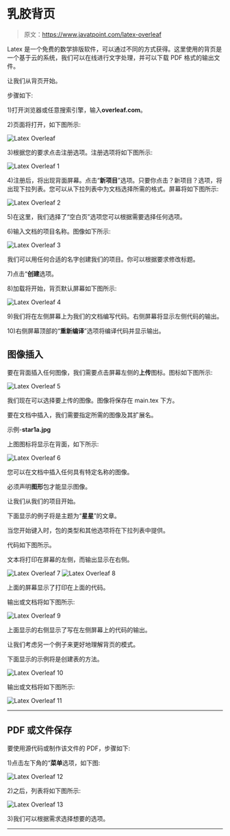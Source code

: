 # 乳胶背页

> 原文：<https://www.javatpoint.com/latex-overleaf>

Latex 是一个免费的数学排版软件，可以通过不同的方式获得。这里使用的背页是一个基于云的系统，我们可以在线进行文字处理，并可以下载 PDF 格式的输出文件。

让我们从背页开始。

步骤如下:

1)打开浏览器或任意搜索引擎，输入**overleaf.com**。

2)页面将打开，如下图所示:

![Latex Overleaf](img/aaf27e881f4148ec2b196d0069c4a6e4.png)

3)根据您的要求点击注册选项。注册选项将如下图所示:

![Latex Overleaf 1](img/929ea09c448db1a76876a83cfd7694b4.png)

4)注册后，将出现背面屏幕。点击“**新项目**”选项。只要你点击？新项目？选项，将出现下拉列表。您可以从下拉列表中为文档选择所需的格式。屏幕将如下图所示:

![Latex Overleaf 2](img/39f014f0754a6e3806ff106778b81958.png)

5)在这里，我们选择了“空白页”选项您可以根据需要选择任何选项。

6)输入文档的项目名称。图像如下所示:

![Latex Overleaf 3](img/4f952b6a80f667bd600056582ac193f6.png)

我们可以用任何合适的名字创建我们的项目。你可以根据要求修改标题。

7)点击“**创建**选项。

8)加载将开始，背页默认屏幕如下图所示:

![Latex Overleaf 4](img/20faa16601a4322a1178ec5e307d5602.png)

9)我们将在左侧屏幕上为我们的文档编写代码。右侧屏幕将显示左侧代码的输出。

10)右侧屏幕顶部的“**重新编译**”选项将编译代码并显示输出。

## 图像插入

要在背面插入任何图像，我们需要点击屏幕左侧的**上传**图标。图标如下图所示:

![Latex Overleaf 5](img/c0b4b1e969ffc64e0e2f99a1d3a92956.png)

我们现在可以选择要上传的图像。图像将保存在 main.tex 下方。

要在文档中插入，我们需要指定所需的图像及其扩展名。

示例-**star1a.jpg**

上图图标将显示在背面，如下所示:

![Latex Overleaf 6](img/a993d141b5580302846bf4da4255ba83.png)

您可以在文档中插入任何具有特定名称的图像。

必须声明**图形**包才能显示图像。

让我们从我们的项目开始。

下面显示的例子将是主题为“**星星**”的文章。

当您开始键入时，包的类型和其他选项将在下拉列表中提供。

代码如下图所示。

文本将打印在屏幕的左侧，而输出显示在右侧。

![Latex Overleaf 7](img/ccb2ebf467baa08b39488ed1753ea4f1.png)
![Latex Overleaf 8](img/63444a137c43da20f2fdd694fdf2af9a.png)

上面的屏幕显示了打印在上面的代码。

输出或文档将如下图所示:

![Latex Overleaf 9](img/7d65f2893fa374eb0b173a6f4aed7ff8.png)

上面显示的右侧显示了写在左侧屏幕上的代码的输出。

让我们考虑另一个例子来更好地理解背页的模式。

下面显示的示例将是创建表的方法。

![Latex Overleaf 10](img/671173b037fdfb91d58f78a8be3fa863.png)

输出或文档将如下图所示:

![Latex Overleaf 11](img/4000254813ea1b0c1d94b50f9019d968.png)

* * *

## PDF 或文件保存

要使用源代码或制作该文件的 PDF，步骤如下:

1)点击左下角的“**菜单**选项，如下图:

![Latex Overleaf 12](img/3c33a3a72647c4b6d8ca99c4b7c2a0ea.png)

2)之后，列表将如下图所示:

![Latex Overleaf 13](img/e10f5ccbefb9c319630dfed3c0ce6567.png)

3)我们可以根据需求选择想要的选项。

* * *